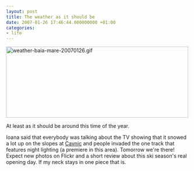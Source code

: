 ```yaml
---
layout: post
title: The weather as it should be
date: 2007-01-26 17:46:44.000000000 +01:00
categories:
- life
---
```

<img src="https://content.rusiczki.net/blogpics/weather-baia-mare-20070126.gif" width="500" height="195" alt="weather-baia-mare-20070126.gif" alt="Screenshot of the weather forecast for Baia Mare" class="image" />

At least as it should be around this time of the year.

Ioana said that everybody was talking about the TV showing that it snowed a lot up on the slopes at <a href="http://en.wikipedia.org/wiki/Cavnic">Cavnic</a> and people invaded the one track that features night lighting (a premiere in this area). Tomorrow we're there! Expect new photos on Flickr and a short review about this ski season's real opening day. If my neck stays in one piece that is.
